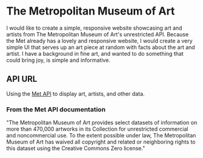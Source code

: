 # The Metropolitan Museum of Art

I would like to create a simple, responsive website showcasing art and artists from The Metropolitan Museum of Art's unrestricted API. Because the Met already has a lovely and responsive website, I would create a very simple UI that serves up an art piece at random with facts about the art and artist. I have a background in fine art, and wanted to do something that could bring joy, is simple and informative.

## API URL

Using the [Met API](https://metmuseum.github.io/) to display art, artists, and other data.

### From the Met API documentation

"The Metropolitan Museum of Art provides select datasets of information on more than 470,000 artworks in its Collection for unrestricted commercial and noncommercial use. To the extent possible under law, The Metropolitan Museum of Art has waived all copyright and related or neighboring rights to this dataset using the Creative Commons Zero license."
